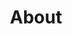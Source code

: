 ---
title: About
blocks:
  - tagline: Meet the Founder
    headline: " Filip Van den Broeck, a seasoned Full Stack Developer with over 15 years of experience in developing high-performance, secure web applications and systems."
    text: ""
    text2: ""
    image:
      src: /uploads/main/unnamed.jpg
      isAvatar: true
    _template: hero
  - body: >
      Hello! I'm Filip Van den Broeck, a seasoned Full Stack Developer with over
      15 years of experience in developing high-performance, secure web
      applications and systems. Based in Antwerpen, Belgium, I have a proven
      track record of leading projects to successful completion, overcoming
      complex technical and security challenges, and delivering high-quality
      solutions. My expertise spans both frontend and backend development, with
      a strong emphasis on secure coding practices and proactive threat
      mitigation. I’ve worked extensively with technologies like Java, Spring
      Boot, React, and Microservices, applying OWASP standards and integrating
      security throughout the development lifecycle.


      # What I Do Best


      I excel in building robust, scalable, and secure applications that meet
      and exceed client expectations. My experience includes securing and
      developing mission-critical systems for financial institutions like BNP
      Paribas Fortis, as well as delivering innovative solutions for my own
      ventures, such as DinnerGift. I focus on ensuring high performance,
      reliable code, and comprehensive security coverage, utilizing best
      practices like Behavior-Driven Development (BDD) and continuous
      integration

      If you're looking for a dedicated, experienced, and security-focused
      developer who can bring your vision to life while ensuring that your
      application is protected against threats, let's connect! I am ready to
      help you achieve your project goals with professionalism and a touch of
      humor. Feel free to reach out to discuss your needs and how we can work
      together to create something secure and amazing.
    color: default
    _template: content
  - items:
      - icon:
          name: FaShieldAlt
          color: blue
        title: Security-First Approach
        text: >-
          I prioritize security at every stage of development, ensuring your application is resilient against modern threats with expertise in applying OWASP standards.
      - icon:
          name: FaCheckCircle
          color: green
        title: Quality-Driven
        text: >-
          I aim for the highest quality in every project, ensuring the solutions I deliver are functional, secure, reliable, and maintainable.
      - icon:
          name: FaCommentDots
          color: orange
        title: Effective Communication
        text: >-
          My clients appreciate my clear and transparent communication, helping them understand their needs and keeping them informed throughout the project.
      - icon:
          name: FaSmile
          color: yellow
        title: Motivated and Positive
        text: >-
          I bring a positive attitude and sense of humor, making collaboration enjoyable while staying focused on results.
      - icon:
          name: FaUserShield
          color: purple
        title: Independent and Reliable
        text: >-
          With experience in developing, deploying, and securing my own projects, I work independently, manage tasks efficiently, and meet deadlines.
      - icon:
          name: FaPuzzlePiece
          color: red
        title: Problem Solver
        text: >-
          I thrive on tackling complex challenges, whether securing an application or solving tricky development issues, ensuring the job gets done effectively.
    color: tint
    _template: features
---